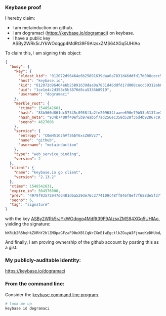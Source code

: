 ### Keybase proof

I hereby claim:

  * I am metainduction on github.
  * I am dogramaci (https://keybase.io/dogramaci) on keybase.
  * I have a public key ASBy2WRk5rJYkWOdqgp4MdRt39F9AIzsxZMS64XGq5UHIAo

To claim this, I am signing this object:

```json
{
  "body": {
    "key": {
      "eldest_kid": "012072d96464e6b25891639daa0a7831d46ddfd17d008cecc59312eb85c6ab9507200a",
      "host": "keybase.io",
      "kid": "012072d96464e6b25891639daa0a7831d46ddfd17d008cecc59312eb85c6ab9507200a",
      "uid": "1ce1e4c2d358c5b3870d8ca5336b8919",
      "username": "dogramaci"
    },
    "merkle_root": {
      "ctime": 1548542601,
      "hash": "83b560d861dc57345c0958f3a2fe209634faaee696e79b53b5137ae3608c65c808e213d514d60a6f688bf25c4159a918f4547688a43ead7dae63432d550fa911",
      "hash_meta": "934b7400f40ef5b97eab5f7ad256ec358d528f36d4b92867c97ca814c99d32c0",
      "seqno": 4627606
    },
    "service": {
      "entropy": "C0mH51G2hVf36bY6xsZ6KVz7",
      "name": "github",
      "username": "metainduction"
    },
    "type": "web_service_binding",
    "version": 2
  },
  "client": {
    "name": "keybase.io go client",
    "version": "2.13.2"
  },
  "ctime": 1548542631,
  "expire_in": 504576000,
  "prev": "4979f93572947d6481d6a529de76c2774109c48ff846f8ef7f688de5f37f6aa2",
  "seqno": 6,
  "tag": "signature"
}
```

with the key [ASBy2WRk5rJYkWOdqgp4MdRt39F9AIzsxZMS64XGq5UHIAo](https://keybase.io/dogramaci), yielding the signature:

```
hKRib2R5hqhkZXRhY2hlZMOpaGFzaF90eXBlCqNrZXnEIwEgctlkZOayWJFjnaoKeDHUbd/RfQCM7MWTEuuFxquVByAKp3BheWxvYWTESpcCBsQgSXn5NXKUfWSB1qUp3nbCd0EJxI/4Rvjvf2iN5fN/aqLEIOB1tImUA4cOrVJa2Ger62n+F7OGEGndKen6vaNHEXNOAgHCo3NpZ8RAm+RB/RRRW0biy/VjSSNR3Bt+Z8fgRGsYui42eNY+t1e3ZqCSI/700ruJz+2WaL3Yg2VfiF2W8EC/LTXV/v/1D6hzaWdfdHlwZSCkaGFzaIKkdHlwZQildmFsdWXEIM5zVJ5gfzuW84qOLUWoR3gNqL1ivFYivr+eBgPTOXsJo3RhZ80CAqd2ZXJzaW9uAQ==

```

And finally, I am proving ownership of the github account by posting this as a gist.

### My publicly-auditable identity:

https://keybase.io/dogramaci

### From the command line:

Consider the [keybase command line program](https://keybase.io/download).

```bash
# look me up
keybase id dogramaci
```
